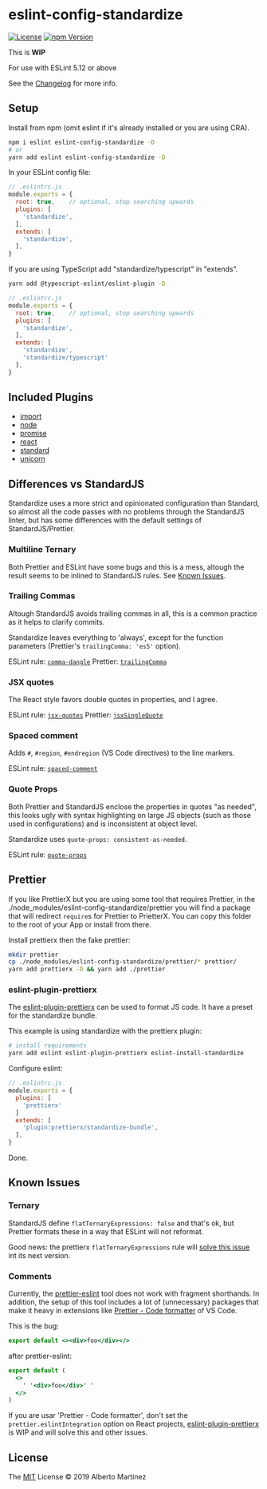 # eslint-config-standardize

[![License][license-badge]][license-url]
[![npm Version][npm-badge]][npm-url]

This is **WIP**

For use with ESLint 5.12 or above

See the [Changelog](CHANGELOG.md) for more info.

## Setup

Install from npm (omit eslint if it's already installed or you are using CRA).

```sh
npm i eslint eslint-config-standardize -D
# or
yarn add eslint eslint-config-standardize -D
```

In your ESLint config file:

```js
// .eslintrc.js
module.exports = {
  root: true,    // optional, stop searching upwards
  plugins: [
    'standardize',
  ],
  extends: [
    'standardize',
  ],
}
```

If you are using TypeScript add "standardize/typescript" in "extends".

```bash
yarn add @typescript-eslint/eslint-plugin -D
```

```js
// .eslintrc.js
module.exports = {
  root: true,    // optional, stop searching upwards
  plugins: [
    'standardize',
  ],
  extends: [
    'standardize',
    'standardize/typescript'
  ],
}
```

## Included Plugins

- [import](https://www.npmjs.com/package/eslint-plugin-import)
- [node](https://www.npmjs.com/package/eslint-plugin-node)
- [promise](https://www.npmjs.com/package/eslint-plugin-promise)
- [react](https://www.npmjs.com/package/eslint-plugin-react)
- [standard](https://www.npmjs.com/package/eslint-plugin-standard)
- [unicorn](https://www.npmjs.com/package/eslint-plugin-unicorn)

## Differences vs StandardJS

Standardize uses a more strict and opinionated configuration than Standard, so almost all the code passes with no problems through the StandardJS linter, but has some differences with the default settings of StandardJS/Prettier.

### Multiline Ternary

Both Prettier and ESLint have some bugs and this is a mess, altough the result seems to be inlined to StandardJS rules. See [Known Issues](#known-issues).

### Trailing Commas

Altough StandardJS avoids trailing commas in all, this is a common practice as it helps to clarify commits.

Standardize leaves everything to 'always', except for the function parameters (Prettier's `trailingComma: 'es5'` option).

ESLint rule: [`comma-dangle`](https://eslint.org/docs/rules/comma-dangle)
Prettier: [`trailingComma`](https://prettier.io/docs/en/options.html#trailing-commas)

### JSX quotes

The React style favors double quotes in properties, and I agree.

ESLint rule: [`jsx-quotes`](https://eslint.org/docs/rules/jsx-quotes)
Prettier: [`jsxSingleQuote`](https://prettier.io/docs/en/options.html#jsx-quotes)

### Spaced comment

Adds `#`, `#region`, `#endregion` (VS Code directives) to the line markers.

ESLint rule: [`spaced-comment`](https://eslint.org/docs/rules/spaced-comment)

### Quote Props

Both Prettier and StandardJS enclose the properties in quotes "as needed", this looks ugly with syntax highlighting on large JS objects (such as those used in configurations) and is inconsistent at object level.

Standardize uses `quote-props: consistent-as-needed`.

ESLint rule: [`quote-props`](https://eslint.org/docs/rules/quote-props)

## Prettier

If you like PrettierX but you are using some tool that requires Prettier, in the ./node_modules/eslint-config-standardize/prettier you will find a package that will redirect `require`s for Prettier to PrietterX. You can copy this folder to the root of your App or install from there.

Install prettierx then the fake prettier:

```sh
mkdir prettier
cp ./node_modules/eslint-config-standardize/prettier/* prettier/
yarn add prettierx -D && yarn add ./prettier
```

### eslint-plugin-prettierx

The [eslint-plugin-prettierx](https://github.com/aMarCruz/eslint-plugin-prettierx) can be used to format JS code. It have a preset for the standardize bundle.

This example is using standardize with the prettierx plugin:

```bash
# install requirements
yarn add eslint eslint-plugin-prettierx eslint-install-standardize
```

Configure eslint:

```js
// .eslintrc.js
module.exports = {
  plugins: [
    'prettierx'
  ]
  extends: [
    'plugin:prettierx/standardize-bundle',
  ],
}
```

Done.

## Known Issues

### Ternary

StandardJS define `flatTernaryExpressions: false` and that's ok, but Prettier formats these in a way that ESLint will not reformat.

Good news: the prettierx `flatTernaryExpressions` rule will [solve this issue](https://github.com/brodybits/prettierx/pull/46) int its next version.

### Comments

Currently, the [prettier-eslint](https://www.npmjs.com/package/prettier-eslint) tool does not work with fragment shorthands. In addition, the setup of this tool includes a lot of (unnecessary) packages that make it heavy in extensions like [Prettier - Code formatter](https://marketplace.visualstudio.com/items?itemName=esbenp.prettier-vscode) of VS Code.

This is the bug:

```jsx
export default <><div>foo</div></>
```

after prettier-eslint:

```jsx
export default (
  <>
    ' '<div>foo</div>' '
  </>
)
```

If you are usar 'Prettier - Code formatter', don't set the `prettier.eslintIntegration` option on React projects, [eslint-plugin-prettierx](https://www.npmjs.com/package/eslint-plugin-prettierx) is WIP and will solve this and other issues.

## License

The [MIT](LICENSE) License &copy; 2019 Alberto Martínez

[license-badge]:  https://img.shields.io/badge/license-MIT-blue.svg?style=flat
[license-url]:    https://github.com/aMarCruz/eslint-config-standardize/blob/master/LICENSE
[npm-badge]:      https://img.shields.io/npm/v/eslint-config-standardize.svg
[npm-url]:        https://www.npmjs.com/package/eslint-config-standardize
